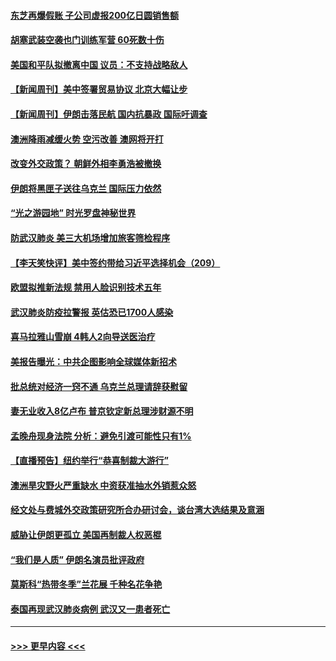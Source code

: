 #### [东芝再爆假账 子公司虚报200亿日圆销售额](../pages/prog202/a102755949.md?t=01191144) 
#### [胡塞武装空袭也门训练军营 60死数十伤](../pages/prog202/a102755921.md?t=01191144) 
#### [美国和平队拟撤离中国 议员：不支持战略敌人](../pages/prog202/a102755896.md?t=01191144) 
#### [【新闻周刊】美中签署贸易协议  北京大幅让步](../pages/prog202/a102755893.md?t=01191144) 
#### [【新闻周刊】伊朗击落民航 国内抗暴政 国际吁调查](../pages/prog202/a102755773.md?t=01191144) 
#### [澳洲降雨减缓火势 空污改善 澳网将开打](../pages/prog202/a102755661.md?t=01191144) 
#### [改变外交政策？ 朝鲜外相李勇浩被撤换](../pages/prog202/a102755817.md?t=01191144) 
#### [伊朗将黑匣子送往乌克兰 国际压力依然](../pages/prog202/a102755784.md?t=01191144) 
#### [“光之游园地” 时光罗盘神秘世界](../pages/prog202/a102755744.md?t=01191144) 
#### [防武汉肺炎 美三大机场增加旅客筛检程序](../pages/prog202/a102755752.md?t=01191144) 
#### [【李天笑快评】美中签约带给习近平选择机会（209）](../pages/prog202/a102755709.md?t=01191144) 
#### [欧盟拟推新法规  禁用人脸识别技术五年](../pages/prog202/a102755658.md?t=01191144) 
#### [武汉肺炎防疫拉警报 英估恐已1700人感染](../pages/prog202/a102755639.md?t=01191144) 
#### [喜马拉雅山雪崩 4韩人2向导送医治疗](../pages/prog202/a102755429.md?t=01191144) 
#### [美报告曝光：中共企图影响全球媒体新招术](../pages/prog202/a102755535.md?t=01191144) 
#### [批总统对经济一窍不通 乌克兰总理请辞获慰留](../pages/prog202/a102755361.md?t=01191144) 
#### [妻无业收入8亿卢布 普京钦定新总理涉财源不明](../pages/prog202/a102755310.md?t=01191144) 
#### [孟晚舟现身法院 分析：避免引渡可能性只有1%](../pages/prog202/a102755286.md?t=01191144) 
#### [【直播预告】纽约举行“恭喜制裁大游行”](../pages/prog202/a102755308.md?t=01191144) 
#### [澳洲旱灾野火严重缺水 中资获准抽水外销惹众怒](../pages/prog202/a102755285.md?t=01191144) 
#### [经文处与费城外交政策研究所合办研讨会，谈台湾大选结果及意涵](../pages/prog202/a102755234.md?t=01191144) 
#### [威胁让伊朗更孤立 美国再制裁人权恶棍](../pages/prog202/a102755094.md?t=01191144) 
#### [“我们是人质” 伊朗名演员批评政府](../pages/prog202/a102755061.md?t=01191144) 
#### [莫斯科“热带冬季”兰花展 千种名花争艳](../pages/prog202/a102754998.md?t=01191144) 
#### [泰国再现武汉肺炎病例 武汉又一患者死亡](../pages/prog202/a102754990.md?t=01191144) 

----
#### [ >>> 更早内容 <<< ](../indexes/prog202-earlier.md)
